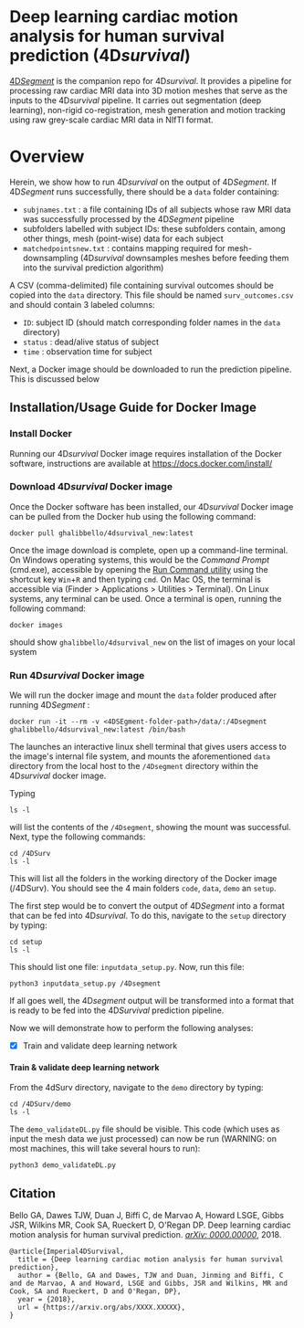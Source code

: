 # Deep learning cardiac motion analysis for human survival prediction (4D*survival*)

[4D*Segment*](https://github.com/UK-Digital-Heart-Project/4Dsegment) is the companion repo for 4D*survival*. It provides a pipeline for processing raw cardiac MRI data into 3D motion meshes that serve as the inputs to the 4D*survival* pipeline. It carries out segmentation (deep learning), non-rigid co-registration, mesh generation and motion tracking using raw grey-scale cardiac MRI data in NIfTI format. 

# Overview
Herein, we show how to run 4D*survival* on the output of 4D*Segment*. If 4D*Segment* runs successfully, there should be a `data` folder containing:
* `subjnames.txt` : a file containing IDs of all subjects whose raw MRI data was successfully processed by the 4D*Segment* pipeline
* subfolders labelled with subject IDs: these subfolders contain, among other things, mesh (point-wise) data for each subject
* `matchedpointsnew.txt` : contains mapping required for mesh-downsampling (4D*survival* downsamples meshes before feeding them into the survival prediction algorithm)

A CSV (comma-delimited) file containing survival outcomes should be copied into the `data` directory. This file should be named `surv_outcomes.csv` and should contain 3 labeled columns: 
* `ID`: subject ID (should match corresponding folder names in the `data` directory)
* `status` : dead/alive status of subject
* `time` : observation time for subject

Next, a Docker image should be downloaded to run the prediction pipeline. This is discussed below

## Installation/Usage Guide for Docker Image

### Install Docker
Running our 4D*survival* Docker image requires installation of the Docker software, instructions are available at https://docs.docker.com/install/ 

### Download 4D*survival* Docker image
Once the Docker software has been installed, our 4D*survival* Docker image can be pulled from the Docker hub using the following command:
    
    docker pull ghalibbello/4dsurvival_new:latest

Once the image download is complete, open up a command-line terminal. On Windows operating systems, this would be the *Command Prompt* (cmd.exe), accessible by opening the [Run Command utility](https://en.wikipedia.org/wiki/Run_command) using the shortcut key `Win`+`R` and then typing `cmd`. On Mac OS, the terminal is accessible via (Finder > Applications > Utilities > Terminal). On Linux systems, any terminal can be used.
Once a terminal is open, running the following command:

    docker images

should show `ghalibbello/4dsurvival_new` on the list of images on your local system

### Run 4D*survival* Docker image
We will run the docker image and mount the `data` folder produced after running 4D*Segment* :
    
    docker run -it --rm -v <4DSEgment-folder-path>/data/:/4Dsegment ghalibbello/4dsurvival_new:latest /bin/bash

The launches an interactive linux shell terminal that gives users access to the image's internal file system, and mounts the aforementioned `data` directory from the local host to the `/4Dsegment` directory within the 4D*survival* docker image. 

Typing 
```
ls -l
```
will list the contents of the `/4Dsegment`, showing the mount was successful. 
Next, type the following commands:

```
cd /4DSurv
ls -l
```

This will list all the folders in the working directory of the Docker image (/4DSurv). You should see the 4 main folders `code`, `data`, `demo` an `setup`.

The first step would be to convert the output of 4D*Segment* into a format that can be fed into 4D*survival*. To do this, navigate to the `setup` directory by typing:
```
cd setup
ls -l
```
This should list one file: `inputdata_setup.py`. Now, run this file:
```
python3 inputdata_setup.py /4Dsegment
```

If all goes well, the 4D*segment* output will be transformed into a format that is ready to be fed into the 4D*Survival* prediction pipeline. 


Now we will demonstrate how to perform the following analyses:
- [x] Train and validate deep learning network

#### Train & validate deep learning network
From the 4dSurv directory, navigate to the `demo` directory by typing:
```
cd /4DSurv/demo
ls -l
```
The `demo_validateDL.py` file should be visible. This code (which uses as input the mesh data we just processed) can now be run (WARNING: on most machines, this will take several hours to run):
```
python3 demo_validateDL.py
```


## Citation

Bello GA,  Dawes TJW, Duan J, Biffi C, de Marvao A, Howard LSGE, Gibbs JSR, Wilkins MR, Cook SA, Rueckert D, O'Regan DP. Deep learning cardiac motion analysis for human survival prediction. [*arXiv: 0000.00000*](https://arxiv.org/abs/0000.00000), 2018.

```
@article{Imperial4DSurvival,
  title = {Deep learning cardiac motion analysis for human survival prediction},
  author = {Bello, GA and Dawes, TJW and Duan, Jinming and Biffi, C and de Marvao, A and Howard, LSGE and Gibbs, JSR and Wilkins, MR and Cook, SA and Rueckert, D and O'Regan, DP},
  year = {2018},
  url = {https://arxiv.org/abs/XXXX.XXXXX},
}
```



 
